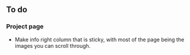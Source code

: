 ## To do
### Project page
- Make info right column that is sticky, with most of the page being the images you can scroll through. 